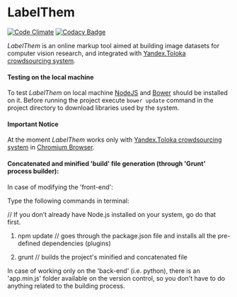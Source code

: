 # LabelThem

[![Code Climate](https://codeclimate.com/github/innosoft-pro/label-them/badges/gpa.svg)](https://codeclimate.com/github/innosoft-pro/label-them)
[![Codacy Badge](https://api.codacy.com/project/badge/Grade/735a6f0a94844ce686d680a0d4474789)](https://www.codacy.com/app/LabelThem/label-them?utm_source=github.com&amp;utm_medium=referral&amp;utm_content=innosoft-pro/label-them&amp;utm_campaign=Badge_Grade)

*LabelThem* is an online markup tool aimed at building image datasets for computer vision research, and integrated with [Yandex.Toloka crowdsourcing system](https://toloka.yandex.ru/).

#### Testing on the local machine
To test *LabelThem* on local machine [NodeJS](https://nodejs.org/en/) and [Bower](https://bower.io/) should be installed on it.
Before running the project execute `bower update` command in the project directory to download libraries used by the system.

#### Important Notice
At the moment *LabelThem* works  only with [Yandex.Toloka crowdsourcing system](https://toloka.yandex.ru/) in [Chromium Browser](http://www.chromium.org/Home).

#### Concatenated and minified 'build' file generation (through 'Grunt' process builder):

In case of modifying the 'front-end':

Type the following commands in terminal:

// If you don’t already have Node.js installed on your system, go do that first.

1) npm update // goes through the package.json file and installs all the pre-defined dependencies (plugins)

2) grunt // builds the project's minified and concatenated file

In case of working only on the 'back-end' (i.e. python),
there is an 'app.min.js' folder available on the version control,
so you don't have to do anything related to the building process.